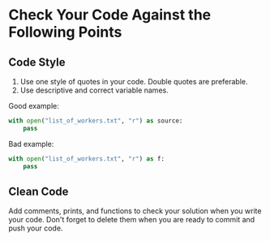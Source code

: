 # Сheck Your Code Against the Following Points

## Code Style

1. Use one style of quotes in your code. Double quotes are preferable.
2. Use descriptive and correct variable names.

Good example:

```python
with open("list_of_workers.txt", "r") as source:
    pass
```

Bad example:

```python
with open("list_of_workers.txt", "r") as f:
    pass
```

## Clean Code

Add comments, prints, and functions to check your solution when you write your code. 
Don't forget to delete them when you are ready to commit and push your code.
